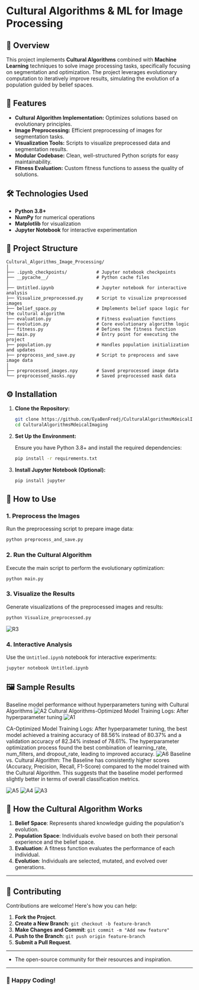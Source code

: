 # Cultural Algorithms & ML for Image Processing

## 📜 Overview

This project implements **Cultural Algorithms** combined with **Machine Learning** techniques to solve image processing tasks, specifically focusing on segmentation and optimization. The project leverages evolutionary computation to iteratively improve results, simulating the evolution of a population guided by belief spaces.

## 🚀 Features

- **Cultural Algorithm Implementation:** Optimizes solutions based on evolutionary principles.
- **Image Preprocessing:** Efficient preprocessing of images for segmentation tasks.
- **Visualization Tools:** Scripts to visualize preprocessed data and segmentation results.
- **Modular Codebase:** Clean, well-structured Python scripts for easy maintainability.
- **Fitness Evaluation:** Custom fitness functions to assess the quality of solutions.

## 🛠️ Technologies Used

- **Python 3.8+**
- **NumPy** for numerical operations
- **Matplotlib** for visualization
- **Jupyter Notebook** for interactive experimentation

## 📁 Project Structure

```
Cultural_Algorithms_Image_Processing/
│
├── .ipynb_checkpoints/           # Jupyter notebook checkpoints
├── __pycache__/                  # Python cache files
│
├── Untitled.ipynb                # Jupyter notebook for interactive analysis
├── Visualize_preprocessed.py     # Script to visualize preprocessed images
├── belief_space.py               # Implements belief space logic for the cultural algorithm
├── evaluation.py                 # Fitness evaluation functions
├── evolution.py                  # Core evolutionary algorithm logic
├── fitness.py                    # Defines the fitness function
├── main.py                       # Entry point for executing the project
├── population.py                 # Handles population initialization and updates
├── preprocess_and_save.py        # Script to preprocess and save image data
│
├── preprocessed_images.npy       # Saved preprocessed image data
└── preprocessed_masks.npy        # Saved preprocessed mask data
```

## ⚙️ Installation

1. **Clone the Repository:**

   ```bash
   git clone https://github.com/EyaBenFredj/CulturalAlgorithmsMdeicalImaging.git
   cd CulturalAlgorithmsMdeicalImaging
   ```

2. **Set Up the Environment:**

   Ensure you have Python 3.8+ and install the required dependencies:

   ```bash
   pip install -r requirements.txt
   ```

3. **Install Jupyter Notebook (Optional):**

   ```bash
   pip install jupyter
   ```

## 📝 How to Use

### 1. **Preprocess the Images**

Run the preprocessing script to prepare image data:

```bash
python preprocess_and_save.py
```

### 2. **Run the Cultural Algorithm**

Execute the main script to perform the evolutionary optimization:

```bash
python main.py
```

### 3. **Visualize the Results**

Generate visualizations of the preprocessed images and results:

```bash
python Visualize_preprocessed.py

```
![R3](https://github.com/user-attachments/assets/fe14d661-d392-4d0b-9ccd-99650b5672e0)


### 4. **Interactive Analysis**

Use the `Untitled.ipynb` notebook for interactive experiments:

```bash
jupyter notebook Untitled.ipynb
```

## 🖼️ Sample Results
Baseline model performance without hyperparameters tuning with Cultural Algorithms
![A2](https://github.com/user-attachments/assets/d177979d-c0bf-4975-8dab-475a0b47cb39)
Cultural Algorithms-Optimized Model Training Logs: After hyperparameter tuning
![A1](https://github.com/user-attachments/assets/8ad3f502-fa6a-4b6c-8f84-2f4a79ab4b35)

CA-Optimized Model Training Logs:
After hyperparameter tuning, the best model achieved a training accuracy of 88.56% instead of 80.37% and a validation accuracy of 82.34% instead of 78.61%.
The hyperparameter optimization process found the best combination of learning_rate, num_filters, and dropout_rate, leading to improved accuracy.
![A6](https://github.com/user-attachments/assets/b32a1984-7f43-4c67-a9a4-8a2c5bbf8284)
Baseline vs. Cultural Algorithm:
The Baseline has consistently higher scores (Accuracy, Precision, Recall, F1-Score) compared to the model trained with the Cultural Algorithm.
This suggests that the baseline model performed slightly better in terms of overall classification metrics.

![A5](https://github.com/user-attachments/assets/612a532b-8297-4c07-89e4-9204a919f804)
![A4](https://github.com/user-attachments/assets/12401f74-16c8-4a50-9479-824170ae6b56)
![A3](https://github.com/user-attachments/assets/463cfc86-ffbd-468c-8e0b-0038456473fd)




## 📖 How the Cultural Algorithm Works

1. **Belief Space**: Represents shared knowledge guiding the population's evolution.
2. **Population Space**: Individuals evolve based on both their personal experience and the belief space.
3. **Evaluation**: A fitness function evaluates the performance of each individual.
4. **Evolution**: Individuals are selected, mutated, and evolved over generations.

---

## 🤝 Contributing

Contributions are welcome! Here's how you can help:

1. **Fork the Project**.
2. **Create a New Branch**: `git checkout -b feature-branch`
3. **Make Changes and Commit**: `git commit -m "Add new feature"`
4. **Push to the Branch**: `git push origin feature-branch`
5. **Submit a Pull Request**.

---


- The open-source community for their resources and inspiration.

---

### 🌟 Happy Coding!

